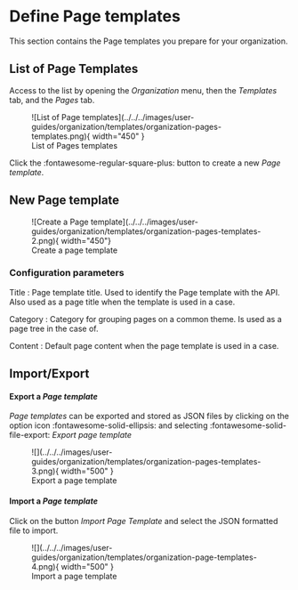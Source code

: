 # Define Page templates

This section contains the Page templates you prepare for your organization.

## List of Page Templates

Access to the list by opening the *Organization* menu, then the *Templates* tab, and the *Pages* tab.


<figure markdown>
  ![List of Page templates](../../../images/user-guides/organization/templates/organization-pages-templates.png){ width="450" }
  <figcaption>List of Pages templates</figcaption>
</figure>

Click the :fontawesome-regular-square-plus: button to create a new *Page template*.


## New Page template


<figure markdown>
  ![Create a Page template](../../../images/user-guides/organization/templates/organization-pages-templates-2.png){ width="450"}
  <figcaption>Create a page template</figcaption>
</figure>

### Configuration parameters

Title
  : Page template title. Used to identify the Page template with the API. Also used as a page title when the template is used in a case.

Category
  : Category for grouping pages on a common theme. Is used as a page tree in the case of.

Content
  : Default page content when the page template is used in a case.

## Import/Export

#### Export a *Page template* 
*Page templates* can be exported and stored as JSON files by clicking on the option icon :fontawesome-solid-ellipsis: and selecting :fontawesome-solid-file-export: *Export page template*

<figure markdown>
![](../../../images/user-guides/organization/templates/organization-pages-templates-3.png){ width="500" }
<figcaption>Export a page template</figcaption>
</figure>

#### Import a *Page template*
Click on the button *Import Page Template* and select the JSON formatted file to import.

<figure markdown>
![](../../../images/user-guides/organization/templates/organization-page-templates-4.png){ width="500" }
<figcaption>Import a page template</figcaption>
</figure>